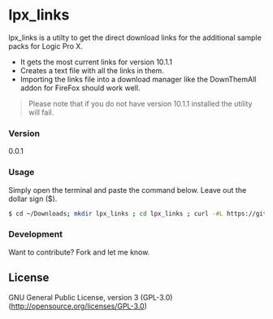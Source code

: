 # lpx_links

lpx_links is a utilty to get the direct download links for the additional sample packs for Logic Pro X.


  - It gets the most current links for version 10.1.1
  - Creates a text file with all the links in them.
  - Importing the links file into a download manager like the DownThemAll addon for FireFox should work well.
  
> Please note that if you do not have version 10.1.1 
> installed the utility will fail.


### Version
0.0.1


### Usage

Simply open the terminal and paste the command below. Leave out the dollar sign ($).

```sh
$ cd ~/Downloads; mkdir lpx_links ; cd lpx_links ; curl -#L https://github.com/DavidTeren/lpx_links/tarball/master | tar -xzv --strip-components 1 ; ./lpx_links.rb

```

### Development

Want to contribute? Fork and let me know.

License
----

GNU General Public License, version 3 (GPL-3.0)
(http://opensource.org/licenses/GPL-3.0)
